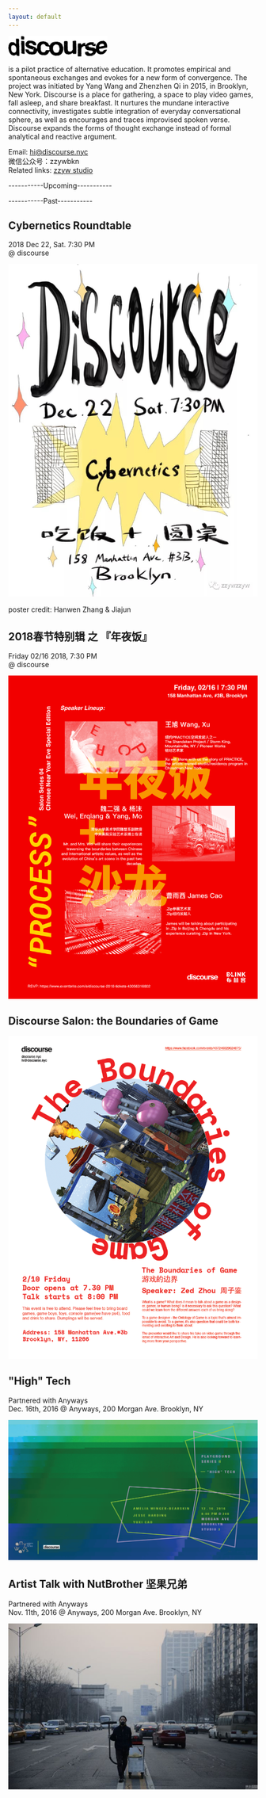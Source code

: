 ```yaml
---
layout: default
---
```

<div class="col" markdown="1">
<img src="assets/LOGO.png" width="200px">

is a pilot practice of alternative education. It promotes empirical and spontaneous exchanges and evokes for a new form of convergence. The project was initiated by Yang Wang and Zhenzhen Qi in 2015, in Brooklyn, New York. Discourse is a place for gathering, a space to play video games, fall asleep, and share breakfast. It nurtures the mundane interactive connectivity, investigates subtle integration of everyday conversational sphere, as well as encourages and traces improvised spoken verse. Discourse expands the forms of thought exchange instead of formal analytical and reactive argument. 

Email: [hi@discourse.nyc](mailto:hi@discourse.nyc)            
微信公众号：zzywbkn         
Related links: [zzyw studio](http://zzywstudio.com)



</div>

<div class="col" markdown="1">

-----------Upcoming-----------



</div>

<div class="col" markdown="1">


-----------Past-----------


Cybernetics Roundtable
------------------
2018 Dec 22, Sat. 7:30 PM                
@ discourse

![](assets/pictures/cyberneticsposter.jpg)

poster credit: Hanwen Zhang & Jiajun


2018春节特别辑 之 『年夜饭』
------------------------
Friday 02/16 2018, 7:30 PM          
@ discourse

 ![](assets/pictures/chun-jie-poster.png)



Discourse Salon: the Boundaries of Game
------------------------
 ![](assets/pictures/boundariesofgame.png)

"High" Tech
------------------------

Partnered with Anyways      
Dec. 16th, 2016 @ Anyways, 200 Morgan Ave. Brooklyn, NY

 ![](assets/pictures/hightech.png)


Artist Talk with NutBrother 坚果兄弟
------------------------
Partnered with Anyways      
Nov. 11th, 2016 @ Anyways, 200 Morgan Ave. Brooklyn, NY


 ![](assets/pictures/jianguo.jpg)



</div>



